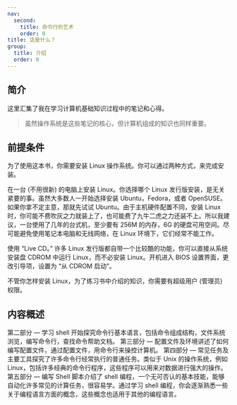 ```yaml
---
nav:
  second:
    title: 命令行的艺术
    order: 0
title: 这是什么？
group:
  title: 介绍
  order: 0
---
```


## 简介

这里汇集了我在学习计算机基础知识过程中的笔记和心得。

> 虽然操作系统是这些笔记的核心，但计算机组成的知识也同样重要。

## 前提条件

为了使用这本书，你需要安装 Linux 操作系统。你可以通过两种方式，来完成安装。

在一台 (不用很新) 的电脑上安装 Linux。你选择哪个 Linux 发行版安装，是无关紧要的事。虽然大多数人一开始选择安装 Ubuntu，Fedora，或者 OpenSUSE。如果你拿不定主意，那就先试试 Ubuntu。由于主机硬件配置不同，安装 Linux 时，你可能不费吹灰之力就装上了，也可能费了九牛二虎之力还装不上。所以我建议，一台使用了几年的台式机，至少要有 256M 的内存，6G 的硬盘可用空间。尽可能避免使用笔记本电脑和无线网络，在 Linux 环境下，它们经常不能工作。

使用 “Live CD。” 许多 Linux 发行版都自带一个比较酷的功能，你可以直接从系统安装盘 CDROM 中运行 Linux，而不必安装 Linux。开机进入 BIOS 设置界面，更改引导项，设置为 “从 CDROM 启动”。

不管你怎样安装 Linux，为了练习书中介绍的知识，你需要有超级用户 (管理员) 权限。

## 内容概述

第二部分 — 学习 shell 开始探究命令行基本语言，包括命令组成结构，文件系统浏览，编写命令行，查找命令帮助文档。
第三部分 — 配置文件及环境讲述了如何编写配置文件，通过配置文件，用命令行来操控计算机。
第四部分 — 常见任务及主要工具探究了许多命令行经常执行的普通任务。类似于 Unix 的操作系统，例如 Linux，包括许多经典的命令行程序，这些程序可以用来对数据进行强大的操作。
第五部分 — 编写 Shell 脚本介绍了 shell 编程，一个无可否认的基本技能，能够自动化许多常见的计算任务，很容易学。通过学习 shell 编程，你会逐渐熟悉一些关于编程语言方面的概念，这些概念也适用于其他的编程语言。
